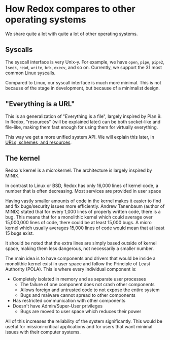 How Redox compares to other operating systems
=============================================

We share quite a lot with quite a lot of other operating systems.

Syscalls
--------

The syscall interface is very Unix-y. For example, we have `open`, `pipe`, `pipe2`, `lseek`, `read`, `write`, `brk`, `execv`, and so on. Currently, we support the 31 most common Linux syscalls.

Compared to Linux, our syscall interface is much more minimal. This is not because of the stage in development, but because of a minimalist design.

"Everything is a URL"
----------------------

This is an generalization of "Everything is a file", largely inspired by Plan 9. In Redox, "resources" (will be explained later) can be both socket-like and file-like, making them fast enough for using them for virtually everything.

This way we get a more unified system API. We will explain this later, in [URLs, schemes, and resources].

The kernel
----------

Redox's kernel is a microkernel. The architecture is largely inspired by MINIX.

In contrast to Linux or BSD, Redox has only 16,000 lines of kernel code, a number that is often decreasing. Most services are provided in user space

Having vastly smaller amounts of code in the kernel makes it easier to find and fix bugs/security issues more efficiently. Andrew Tanenbaum (author of MINIX) stated that for every 1,000 lines of properly written code, there is a bug. This means that for a monolithic kernel which could average over 15,000,000 lines of code, there could be at least 15,000 bugs. A micro kernel which usually averages 15,000 lines of code would mean that at least 15 bugs exist.

It should be noted that the extra lines are simply based outside of kernel space, making them less dangerous, not necessarily a smaller number.

The main idea is to have components and drivers that would be inside a monolithic kernel exist in user space and follow the Principle of Least Authority (POLA). This is where every individual component is:
* Completely isolated in memory and as separate user processes
  * The failure of one component does not crash other components
  * Allows foreign and untrusted code to not expose the entire system
  * Bugs and malware cannot spread to other components
* Has restricted communication with other components
* Doesn't have Admin/Super-User privileges
  * Bugs are moved to user space which reduces their power

All of this increases the reliability of the system significantly. This would be useful for mission-critical applications and for users that want minimal issues with their computer systems.


[URLs, schemes, and resources]: ./design/urls_schemes_resources.html
